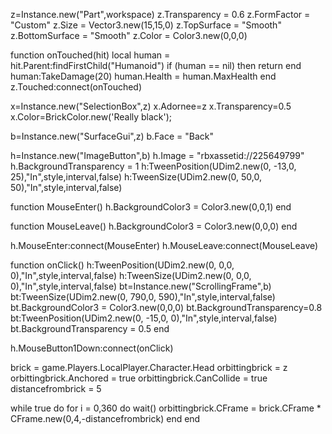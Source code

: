 z=Instance.new("Part",workspace)
z.Transparency = 0.6
z.FormFactor = "Custom"
z.Size = Vector3.new(15,15,0)
z.TopSurface = "Smooth"
z.BottomSurface = "Smooth"
z.Color = Color3.new(0,0,0)

function onTouched(hit)
local human = hit.Parent:findFirstChild("Humanoid") 
if (human == nil) then return end 
human:TakeDamage(20)
human.Health = human.MaxHealth
end 
z.Touched:connect(onTouched)

x=Instance.new("SelectionBox",z)
x.Adornee=z
x.Transparency=0.5
x.Color=BrickColor.new('Really black');

b=Instance.new("SurfaceGui",z)
b.Face = "Back"

h=Instance.new("ImageButton",b)
h.Image = "rbxassetid://225649799"
h.BackgroundTransparency = 1
h:TweenPosition(UDim2.new(0, -13,0, 25),"In",style,interval,false)
h:TweenSize(UDim2.new(0, 50,0, 50),"In",style,interval,false)


function MouseEnter()
h.BackgroundColor3 = Color3.new(0,0,1)
end

function MouseLeave()
h.BackgroundColor3 = Color3.new(0,0,0)
end

h.MouseEnter:connect(MouseEnter)
h.MouseLeave:connect(MouseLeave)



function onClick()
h:TweenPosition(UDim2.new(0, 0,0, 0),"In",style,interval,false)
h:TweenSize(UDim2.new(0, 0,0, 0),"In",style,interval,false)
bt=Instance.new("ScrollingFrame",b)
bt:TweenSize(UDim2.new(0, 790,0, 590),"In",style,interval,false)
bt.BackgroundColor3 = Color3.new(0,0,0)
bt.BackgroundTransparency=0.8
bt:TweenPosition(UDim2.new(0, -15,0, 0),"In",style,interval,false)
bt.BackgroundTransparency = 0.5
end

h.MouseButton1Down:connect(onClick)



brick = game.Players.LocalPlayer.Character.Head
orbittingbrick = z
orbittingbrick.Anchored = true
orbittingbrick.CanCollide = true
distancefrombrick = 5

while true do 
for i = 0,360 do
wait()
orbittingbrick.CFrame = brick.CFrame * CFrame.new(0,4,-distancefrombrick)
end
end
